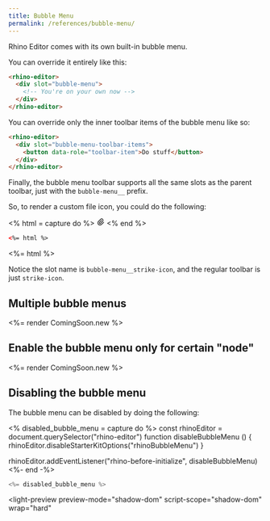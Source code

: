```yaml
---
title: Bubble Menu
permalink: /references/bubble-menu/
---
```


Rhino Editor comes with its own built-in bubble menu.

You can override it entirely like this:

```html
<rhino-editor>
  <div slot="bubble-menu">
    <!-- You're on your own now -->
  </div>
</rhino-editor>
```

You can override only the inner toolbar items of the bubble menu like so:

```html
<rhino-editor>
  <div slot="bubble-menu-toolbar-items">
    <button data-role="toolbar-item">Do stuff</button>
  </div>
</rhino-editor>
```

Finally, the bubble menu toolbar supports all the same slots as the parent toolbar, just with the `bubble-menu__` prefix.

So, to render a custom file icon, you could do the following:

<% html = capture do %>
<rhino-editor>
  <svg slot="bubble-menu__strike-icon" xmlns="http://www.w3.org/2000/svg" class="icon icon-tabler icon-tabler-paperclip" width="16" height="16" viewBox="0 0 24 24" stroke-width="2" stroke="currentColor" fill="none" stroke-linecap="round" stroke-linejoin="round">
   <path stroke="none" d="M0 0h24v24H0z" fill="none"></path>
   <path d="M15 7l-6.5 6.5a1.5 1.5 0 0 0 3 3l6.5 -6.5a3 3 0 0 0 -6 -6l-6.5 6.5a4.5 4.5 0 0 0 9 9l6.5 -6.5"></path>
  </svg>
</rhino-editor>
<% end %>

```html
<%= html %>
```

<%= html %>

Notice the slot name is `bubble-menu__strike-icon`, and the regular toolbar is just `strike-icon`.

## Multiple bubble menus

<%= render ComingSoon.new %>

## Enable the bubble menu only for certain "node"

<%= render ComingSoon.new %>

## Disabling the bubble menu

The bubble menu can be disabled by doing the following:

<% disabled_bubble_menu = capture do %>
const rhinoEditor = document.querySelector("rhino-editor")
function disableBubbleMenu () {
  rhinoEditor.disableStarterKitOptions("rhinoBubbleMenu")
}

rhinoEditor.addEventListener("rhino-before-initialize", disableBubbleMenu)
<%- end -%>


```js
<%= disabled_bubble_menu %>
```

<light-preview
  preview-mode="shadow-dom"
  script-scope="shadow-dom"
  wrap="hard"
>
  <script type="text/plain" slot="code">
    <link rel="stylesheet" href="/rhino-editor/exports/styles/trix.css">
    <rhino-editor></rhino-editor>
    <script type="module">
      <%= disabled_bubble_menu.to_s.gsub(/\n/, "\n      ").chomp.html_safe %>
    &lt;/script>
  </script>
</light-preview>


